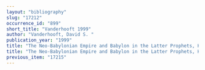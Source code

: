 ```yaml
---
layout: "bibliography"
slug: "17212"
occurrence_id: "899"
short_title: "Vanderhooft 1999"
author: "Vanderhooft, David S. "
publication_year: "1999"
title: "The Neo-Babylonian Empire and Babylon in the Latter Prophets, HSM 59 (Atlanta)"
title: "The Neo-Babylonian Empire and Babylon in the Latter Prophets, HSM 59 (Atlanta)"
previous_item: "17215"
---
```

